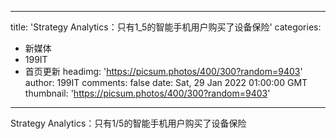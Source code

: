 
---
title: 'Strategy Analytics：只有1_5的智能手机用户购买了设备保险'
categories: 
 - 新媒体
 - 199IT
 - 首页更新
headimg: 'https://picsum.photos/400/300?random=9403'
author: 199IT
comments: false
date: Sat, 29 Jan 2022 01:00:00 GMT
thumbnail: 'https://picsum.photos/400/300?random=9403'
---

<div>   
Strategy Analytics：只有1/5的智能手机用户购买了设备保险  
</div>
            